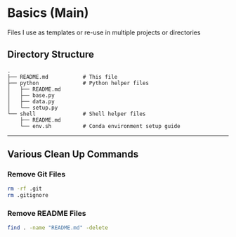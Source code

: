 # Basics (Main)

Files I use as templates or re-use in multiple projects or directories

## Directory Structure

```
.
├── README.md           # This file
├── python              # Python helper files
│   ├── README.md
│   ├── base.py
│   ├── data.py
│   └── setup.py
└── shell               # Shell helper files
    ├── README.md
    └── env.sh          # Conda environment setup guide
```

---

## Various Clean Up Commands


### Remove Git Files

```bash
rm -rf .git
rm .gitignore
```

### Remove README Files

```bash
find . -name "README.md" -delete
```